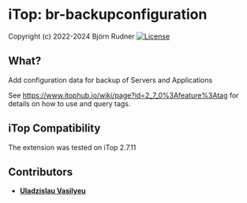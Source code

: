 # iTop: br-backupconfiguration

Copyright (c) 2022-2024 Björn Rudner
[![License](https://img.shields.io/github/license/rudnerbjoern/iTop-br-backupconfiguration)](https://github.com/rudnerbjoern/iTop-br-backupconfiguration/blob/main/LICENSE)

## What?

Add configuration data for backup of Servers and Applications

See <https://www.itophub.io/wiki/page?id=2_7_0%3Afeature%3Atag> for details on how to use and query tags.

## iTop Compatibility

The extension was tested on iTop 2.7.11

## Contributors

* **[Uladzislau Vasilyeu](https://github.com/vasvlad)**

